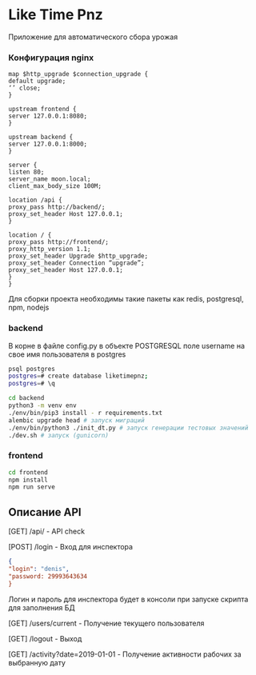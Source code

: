 # Like Time Pnz

Приложение для автоматического сбора урожая

### Конфигурация nginx

```nginx
map $http_upgrade $connection_upgrade {
default upgrade;
‘’ close;
}

upstream frontend {
server 127.0.0.1:8080;
}

upstream backend {
server 127.0.0.1:8000;
}

server {
listen 80;
server_name moon.local;
client_max_body_size 100M;

location /api {
proxy_pass http://backend/;
proxy_set_header Host 127.0.0.1;
}

location / {
proxy_pass http://frontend/;
proxy_http_version 1.1;
proxy_set_header Upgrade $http_upgrade;
proxy_set_header Connection “upgrade”;
proxy_set_header Host 127.0.0.1;
}
}
```

Для сборки проекта необходимы такие пакеты как redis, postgresql, npm, nodejs

### backend

В корне в файле config.py в объекте POSTGRESQL поле username на свое имя пользователя в postgres

```bash
psql postgres
postgres=# create database liketimepnz;
postgres=# \q

cd backend
python3 -m venv env
./env/bin/pip3 install - r requirements.txt
alembic upgrade head # запуск миграций
./env/bin/python3 ./init_dt.py # запуск генерации тестовых значений
./dev.sh # запуск (gunicorn)
```

### frontend

```bash
cd frontend
npm install
npm run serve
```

## Описание API

[GET] /api/ - API check

[POST] /login - Вход для инспектора

```json
{
"login": "denis",
"password: 29993643634
}
```
Логин и пароль для инспектора будет в консоли при запуске скрипта для заполнения БД

[GET] /users/current - Получение текущего пользователя

[GET] /logout - Выход

[GET] /activity?date=2019-01-01 - Получение активности рабочих за выбранную дату

